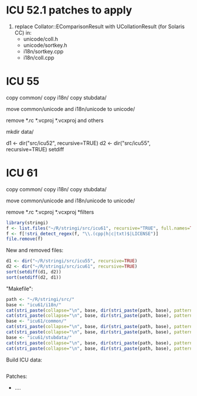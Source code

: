 ICU 52.1 patches to apply
==========================

1. replace Collator::EComparisonResult with UCollationResult (for Solaris CC) in:
   * unicode/coll.h
   * unicode/sortkey.h
   * i18n/sortkey.cpp
   * i18n/coll.cpp



ICU 55
======

copy common/
copy i18n/
copy stubdata/

move common/unicode and i18n/unicode to unicode/

remove *.rc *.vcproj *.vcxproj and others

mkdir data/

d1 <- dir("src/icu52", recursive=TRUE)
d2 <- dir("src/icu55", recursive=TRUE)
setdiff

ICU 61
======

copy common/
copy i18n/
copy stubdata/

move common/unicode and i18n/unicode to unicode/

remove *.rc *.vcproj *.vcxproj *filters

```R
library(stringi)
f <- list.files("~/R/stringi/src/icu61", recursive="TRUE", full.names=TRUE)
f <- f[!stri_detect_regex(f, "\\.(cpp|h|c|txt)$|LICENSE")]
file.remove(f)
```

New and removed files:

```R
d1 <- dir("~/R/stringi/src/icu55", recursive=TRUE)
d2 <- dir("~/R/stringi/src/icu61", recursive=TRUE)
sort(setdiff(d1, d2))
sort(setdiff(d2, d1))
```

"Makefile":

```R
path <- "~/R/stringi/src/"
base <- "icu61/i18n/"
cat(stri_paste(collapse="\n", base, dir(stri_paste(path, base), pattern=glob2rx("*.cpp"))), file=stri_paste(path, "icu61_i18n_cpp.txt"), sep="\n")
cat(stri_paste(collapse="\n", base, dir(stri_paste(path, base), pattern=glob2rx("*.c"))), file=stri_paste(path, "icu61_i18n_c.txt"))
base <- "icu61/common/"
cat(stri_paste(collapse="\n", base, dir(stri_paste(path, base), pattern=glob2rx("*.cpp"))), file=stri_paste(path, "icu61_common_cpp.txt"), sep="\n")
cat(stri_paste(collapse="\n", base, dir(stri_paste(path, base), pattern=glob2rx("*.c"))), file=stri_paste(path, "icu61_common_c.txt"))
base <- "icu61/stubdata/"
cat(stri_paste(collapse="\n", base, dir(stri_paste(path, base), pattern=glob2rx("*.cpp"))), file=stri_paste(path, "icu61_stubdata_cpp.txt"), sep="\n")
cat(stri_paste(collapse="\n", base, dir(stri_paste(path, base), pattern=glob2rx("*.c"))), file=stri_paste(path, "icu61_stubdata_c.txt"))
```

Build ICU data:

```R

```


Patches:

* ....
